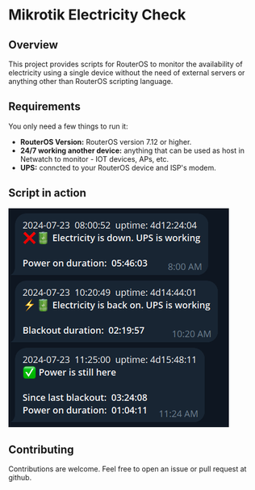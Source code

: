 # Mikrotik Electricity Check

## Overview

This project provides scripts for RouterOS to monitor the availability of electricity using a single device without the need of external servers or anything other than RouterOS scripting language.

## Requirements

You only need a few things to run it:

- **RouterOS Version:** RouterOS version 7.12 or higher.
- **24/7 working another device:** anything that can be used as host in Netwatch to monitor - IOT devices, APs, etc.
- **UPS:** conncted to your RouterOS device and ISP's modem.

## Script in action 

![Example on different messages](https://github.com/kosherclerk/routeros-electricity-check/raw/master/src/images/messages.png)

## Contributing

Contributions are welcome. Feel free to open an issue or pull request at github.